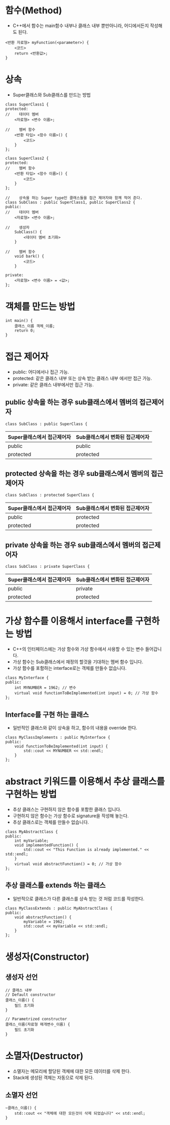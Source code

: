 # 함수(Method)

- C++에서 함수는 main함수 내부나 클래스 내부 뿐만아니라, 어디에서든지 작성해도
  된다.

```CC
<반환 자료형> myFunction(<parameter>) {
    <코드>
    return <반환값>;
}
```

# 상속

- Super클래스와 Sub클래스를 만드는 방법

```CC
class SuperClass1 {
protected:
//    데이터 멤버
    <자료형> <변수 이름>;

//    멤버 함수
    <반환 타입> <함수 이름>() {
        <코드>
    }
};

class SuperClass2 {
protected:
//    멤버 함수
    <반환 타입> <함수 이름>() {
        <코드>
    }
};

//    상속을 하는 Super type인 클래스들을 접근 제어자와 함께 적어 준다.
class SubClass : public SuperClass1, public SuperClass2 {
public:
//    데이터 멤버
    <자료형> <변수 이름>;

//    생성자
    SubClass() {
        <데이터 멤버 초기화>
    }

//    멤버 함수
    void bark() {
        <코드>
    }

private:
    <자료형> <변수 이름> = <값>;
};
```

# 객체를 만드는 방법

```CC
int main() {
    클래스_이름 객체_이름;
    return 0;
}
```

# 접근 제어자

- public: 어디에서나 접근 가능.
- protected: 같은 클래스 내부 또는 상속 받는 클래스 내부 에서만 접근 가능.
- private: 같은 클래스 내부에서만 접근 가능.

## public 상속을 하는 경우 sub클래스에서 멤버의 접근제어자

```CC
class SubClass : public SuperClass {
```

| Super클래스에서 접근제어자 | Sub클래스에서 변화된 접근제어자 |
| -------------------------- | ------------------------------- |
| public                     | public                          |
| protected                  | protected                       |

## protected 상속을 하는 경우 sub클래스에서 멤버의 접근제어자

```CC
class SubClass : protected SuperClass {
```

| Super클래스에서 접근제어자 | Sub클래스에서 변화된 접근제어자 |
| -------------------------- | ------------------------------- |
| public                     | protected                       |
| protected                  | protected                       |

## private 상속을 하는 경우 sub클래스에서 멤버의 접근제어자

```CC
class SubClass : private SuperClass {
```

| Super클래스에서 접근제어자 | Sub클래스에서 변화된 접근제어자 |
| -------------------------- | ------------------------------- |
| public                     | private                         |
| protected                  | protected                       |

# 가상 함수를 이용해서 interface를 구현하는 방법

- C++의 인터페이스에는 가상 함수와 가상 함수에서 사용할 수 있는 변수 들어갑니다.
- 가상 함수는 Sub클래스에서 재정의 할것을 기대하는 멤버 함수 입니다.
- 가상 함수를 포함하는 interface로는 객체를 만들수 없습니다.

```CC
class MyInterface {
public:
    int MYNUMBER = 1962; // 변수
    virtual void functionToBeImplemented(int input) = 0; // 가상 함수
};
```

## Interface를 구현 하는 클래스

- 일반적인 클래스와 같이 상속을 하고, 함수의 내용을 override 한다.

```CC
class MyClassImplements : public MyInterface {
public:
    void functionToBeImplemented(int input) {
        std::cout << MYNUMBER << std::endl;
    }
};
```

# abstract 키워드를 이용해서 추상 클래스를 구현하는 방법

- 추상 클래스는 구현하지 않은 함수를 포함한 클래스 입니다.
- 구현하지 않은 함수는 가상 함수로 signature을 작성해 놓는다.
- 추상 클래스로는 객체를 만들수 없습니다.

```CC
class MyAbstractClass {
public:
    int myVariable;
    void implementedFunction() {
        std::cout << "This Function is already implemented." << std::endl;
    }
    virtual void abstractFunction() = 0; // 가상 함수
};
```

## 추상 클래스를 extends 하는 클래스

- 일반적으로 클래스가 다른 클래스를 상속 받는 것 처럼 코드를 작성한다.

```CC
class MyClassExtends : public MyAbstractClass {
public:
    void abstractFunction() {
        myVariable = 1962;
        std::cout << myVariable << std::endl;
    }
};
```

# 생성자(Constructor)

## 생성자 선언

```CC
// 클래스 내부
// Default constructor
클래스_이름() {
    필드 초기화
}

// Parametrized constructor
클래스_이름(자료형 매개변수_이름) {
    필드 초기화
}
```

# 소멸자(Destructor)

- 소멸자는 메모리에 할당된 객체에 대한 모든 데이터를 삭제 한다.
- Stack에 생성된 객체는 자동으로 삭제 된다.

## 소멸자 선언

```CC
~클래스_이름() {
    std::cout << "객체에 대한 모든것이 삭제 되었습니다" << std::endl;
}
```
